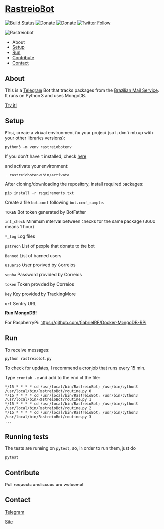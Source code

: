 # [RastreioBot](http://telegram.me/RastreioBot)

[![Build Status](https://travis-ci.org/GabrielRF/RastreioBot.svg?branch=master)](https://travis-ci.org/GabrielRF/RastreioBot)
[![Donate](https://img.shields.io/static/v1?label=Assine&message=PicPay&color=green)](https://grf.xyz/assine)
[![Donate](https://img.shields.io/static/v1?label=Colabore&message=PicPay&color=brightgreen)](https://grf.xyz/picpay)
[![Twitter Follow](https://img.shields.io/twitter/follow/espadrine.svg?style=social&label=Follow)](https://twitter.com/gabrf)

![Rastreiobot](https://github.com/GabrielRF/RastreioBot/blob/master/rastreiobot.png?raw=true)

* [About](#about)
* [Setup](#setup)
* [Run](#run)
* [Contribute](#contribute)
* [Contact](#contact)

## About

This is a [Telegram](http://telegram.org) Bot that tracks packages from the [Brazilian Mail Service](https://www.correios.com.br/). It runs on Python 3 and uses MongoDB.

[Try it!](http://telegram.me/RastreioBot)

## Setup

First, create a virtual environment for your project (so it don't mixup with your other libraries versions):

```
python3 -m venv rastreiobotenv
```

If you don't have it installed, check [here](https://docs.python.org/3/library/venv.html)

and activate your environment:

```
. rastreiobotenv/bin/activate
```

After cloning/downloading the repository, install required packages:

```
pip install -r requirements.txt
```

Create a file `bot.conf` following `bot.conf_sample`.

`TOKEN` Bot token generated by BotFather

`int_check` Minimum interval between checks for the same package (3600 means 1 hour)

`*_log` Log files

`patreon` List of people that donate to the bot

`Banned` List of banned users

`usuario` User provived by Correios

`senha` Password provided by Correios

`token` Token provided by Correios

`key` Key provided by TrackingMore

`url` Sentry URL

__Run MongoDB!__

For RaspberryPi: https://github.com/GabrielRF/Docker-MongoDB-RPi

## Run

To receive messages:

```
python rastreiobot.py
```

To check for updates, I recommend a cronjob that runs every 15 min.

Type `crontab -e` and add to the end of the file:

```
*/15 * * * * cd /usr/local/bin/RastreioBot; /usr/bin/python3 /usr/local/bin/RastreioBot/routine.py 0
*/15 * * * * cd /usr/local/bin/RastreioBot; /usr/bin/python3 /usr/local/bin/RastreioBot/routine.py 1
*/15 * * * * cd /usr/local/bin/RastreioBot; /usr/bin/python3 /usr/local/bin/RastreioBot/routine.py 2
*/15 * * * * cd /usr/local/bin/RastreioBot; /usr/bin/python3 /usr/local/bin/RastreioBot/routine.py 3
...
```

## Running tests

The tests are running on `pytest`, so, in order to run them, just do

```
pytest
```

## Contribute

Pull requests and issues are welcome!

## Contact

[Telegram](http://telegram.me/GabrielRF)

[Site](http://www.gabrf.com)
